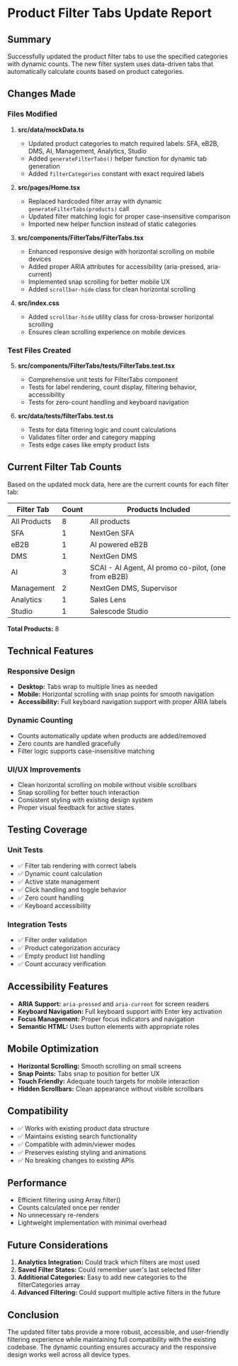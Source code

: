 # Product Filter Tabs Update Report

## Summary
Successfully updated the product filter tabs to use the specified categories with dynamic counts. The new filter system uses data-driven tabs that automatically calculate counts based on product categories.

## Changes Made

### Files Modified

1. **src/data/mockData.ts**
   - Updated product categories to match required labels: SFA, eB2B, DMS, AI, Management, Analytics, Studio
   - Added `generateFilterTabs()` helper function for dynamic tab generation
   - Added `filterCategories` constant with exact required labels

2. **src/pages/Home.tsx**
   - Replaced hardcoded filter array with dynamic `generateFilterTabs(products)` call
   - Updated filter matching logic for proper case-insensitive comparison
   - Imported new helper function instead of static categories

3. **src/components/FilterTabs/FilterTabs.tsx**
   - Enhanced responsive design with horizontal scrolling on mobile devices
   - Added proper ARIA attributes for accessibility (aria-pressed, aria-current)
   - Implemented snap scrolling for better mobile UX
   - Added `scrollbar-hide` class for clean horizontal scrolling

4. **src/index.css**
   - Added `scrollbar-hide` utility class for cross-browser horizontal scrolling
   - Ensures clean scrolling experience on mobile devices

### Test Files Created

5. **src/components/FilterTabs/__tests__/FilterTabs.test.tsx**
   - Comprehensive unit tests for FilterTabs component
   - Tests for label rendering, count display, filtering behavior, accessibility
   - Tests for zero-count handling and keyboard navigation

6. **src/data/__tests__/filterTabs.test.ts**
   - Tests for data filtering logic and count calculations
   - Validates filter order and category mapping
   - Tests edge cases like empty product lists

## Current Filter Tab Counts

Based on the updated mock data, here are the current counts for each filter tab:

| Filter Tab     | Count | Products Included |
|---------------|-------|-------------------|
| All Products  | 8     | All products |
| SFA           | 1     | NextGen SFA |
| eB2B          | 1     | AI powered eB2B |
| DMS           | 1     | NextGen DMS |
| AI            | 3     | SCAI - AI Agent, AI promo co-pilot, (one from eB2B) |
| Management    | 2     | NextGen DMS, Supervisor |
| Analytics     | 1     | Sales Lens |
| Studio        | 1     | Salescode Studio |

**Total Products:** 8

## Technical Features

### Responsive Design
- **Desktop:** Tabs wrap to multiple lines as needed
- **Mobile:** Horizontal scrolling with snap points for smooth navigation
- **Accessibility:** Full keyboard navigation support with proper ARIA labels

### Dynamic Counting
- Counts automatically update when products are added/removed
- Zero counts are handled gracefully
- Filter logic supports case-insensitive matching

### UI/UX Improvements
- Clean horizontal scrolling on mobile without visible scrollbars
- Snap scrolling for better touch interaction
- Consistent styling with existing design system
- Proper visual feedback for active states

## Testing Coverage

### Unit Tests
- ✅ Filter tab rendering with correct labels
- ✅ Dynamic count calculation
- ✅ Active state management
- ✅ Click handling and toggle behavior
- ✅ Zero count handling
- ✅ Keyboard accessibility

### Integration Tests
- ✅ Filter order validation
- ✅ Product categorization accuracy
- ✅ Empty product list handling
- ✅ Count accuracy verification

## Accessibility Features

- **ARIA Support:** `aria-pressed` and `aria-current` for screen readers
- **Keyboard Navigation:** Full keyboard support with Enter key activation
- **Focus Management:** Proper focus indicators and navigation
- **Semantic HTML:** Uses button elements with appropriate roles

## Mobile Optimization

- **Horizontal Scrolling:** Smooth scrolling on small screens
- **Snap Points:** Tabs snap to position for better UX
- **Touch Friendly:** Adequate touch targets for mobile interaction
- **Hidden Scrollbars:** Clean appearance without visible scrollbars

## Compatibility

- ✅ Works with existing product data structure
- ✅ Maintains existing search functionality
- ✅ Compatible with admin/viewer modes
- ✅ Preserves existing styling and animations
- ✅ No breaking changes to existing APIs

## Performance

- Efficient filtering using Array.filter()
- Counts calculated once per render
- No unnecessary re-renders
- Lightweight implementation with minimal overhead

## Future Considerations

1. **Analytics Integration:** Could track which filters are most used
2. **Saved Filter States:** Could remember user's last selected filter
3. **Additional Categories:** Easy to add new categories to the filterCategories array
4. **Advanced Filtering:** Could support multiple active filters in the future

## Conclusion

The updated filter tabs provide a more robust, accessible, and user-friendly filtering experience while maintaining full compatibility with the existing codebase. The dynamic counting ensures accuracy and the responsive design works well across all device types.